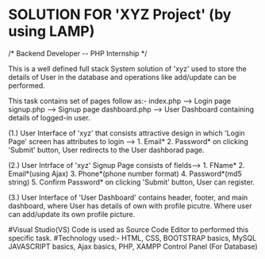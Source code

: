 SOLUTION FOR 'XYZ Project' (by using LAMP)
================================================

/* Backend Developer -- PHP Internship */

This is a well defined full stack System solution of 'xyz' used to store the details of User in the database and operations like add/update can be performed.

This task contains set of pages follow as:-
index.php --> Login page
signup.php --> Signup page
dashboard.php --> User Dashboard containing details of logged-in user.

(1.) User Interface of 'xyz' that consists attractive design in which 'Login Page' screen has attributes to login -->
	1. Email*
	2. Password*
 	on clicking 'Submit' button, User redirects to the User dashborad page.

(2.) User Intrface of 'xyz' Signup Page consists of fields--> 
	1. FName*
	2. Email*(using Ajax)
	3. Phone*(phone number format)
	4. Password*(md5 string)
	5. Confirm Password*
	on clicking 'Submit' button, User can register.

(3.) User Interface of 'User Dashboard' contains header, footer, and main dashboard, where User has details of own with profile picutre. Where user can add/update its own profile picture.

#Visual Studio(VS) Code is used as Source Code Editor to performed this specific task.
#Technology used:- HTML, CSS, BOOTSTRAP basics, MySQL JAVASCRIPT basics, Ajax basics, PHP, XAMPP Control Panel (For Database)
